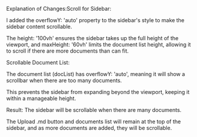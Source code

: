 Explanation of Changes:Scroll for Sidebar:

I added the overflowY: 'auto' property to the sidebar's style to make the sidebar content scrollable.

The height: '100vh' ensures the sidebar takes up the full height of the viewport, and maxHeight: '60vh' limits the document list height, allowing it to scroll if there are more documents than can fit.

Scrollable Document List:

The document list (docList) has overflowY: 'auto', meaning it will show a scrollbar when there are too many documents.

This prevents the sidebar from expanding beyond the viewport, keeping it within a manageable height.

Result:
The sidebar will be scrollable when there are many documents.

The Upload .md button and documents list will remain at the top of the sidebar, and as more documents are added, they will be scrollable.